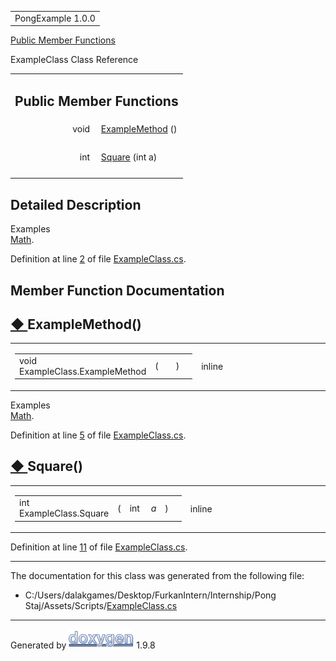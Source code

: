 <div id="top">

<div id="titlearea">

<table data-cellspacing="0" data-cellpadding="0">
<colgroup>
<col style="width: 100%" />
</colgroup>
<tbody>
<tr id="projectrow" class="odd">
<td id="projectalign"><div id="projectname">
PongExample<span id="projectnumber"> 1.0.0</span>
</div></td>
</tr>
</tbody>
</table>

</div>

</div>

<div class="header">

<div class="summary">

[Public Member Functions](#pub-methods)

</div>

<div class="headertitle">

<div class="title">

ExampleClass Class Reference

</div>

</div>

</div>

<div class="contents">

<table class="memberdecls">
<colgroup>
<col style="width: 50%" />
<col style="width: 50%" />
</colgroup>
<tbody>
<tr class="odd heading">
<td colspan="2"><h2 id="public-member-functions"
class="groupheader"><span id="pub-methods"></span> Public Member
Functions</h2></td>
</tr>
<tr id="r_aad2debe13d2dbbdbec0efd46c590f217"
class="even memitem:aad2debe13d2dbbdbec0efd46c590f217">
<td class="memItemLeft" style="text-align: right;"
data-valign="top">void </td>
<td class="memItemRight" data-valign="bottom"><a
href="class_example_class.html#aad2debe13d2dbbdbec0efd46c590f217"
class="el">ExampleMethod</a> ()</td>
</tr>
<tr class="odd separator:aad2debe13d2dbbdbec0efd46c590f217">
<td colspan="2" class="memSeparator"> </td>
</tr>
<tr id="r_a1a480cb7ebc79aa436d3db06417d8630"
class="even memitem:a1a480cb7ebc79aa436d3db06417d8630">
<td class="memItemLeft" style="text-align: right;"
data-valign="top">int </td>
<td class="memItemRight" data-valign="bottom"><a
href="class_example_class.html#a1a480cb7ebc79aa436d3db06417d8630"
class="el">Square</a> (int a)</td>
</tr>
<tr class="odd separator:a1a480cb7ebc79aa436d3db06417d8630">
<td colspan="2" class="memSeparator"> </td>
</tr>
</tbody>
</table>

<span id="details"></span>

## Detailed Description

<div class="textblock">

Examples  
<a href="_math-example.html#_a0" class="el">Math</a>.

Definition at line
<a href="_example_class_8cs_source.html#l00002" class="el">2</a> of file
<a href="_example_class_8cs_source.html" class="el">ExampleClass.cs</a>.

</div>

## Member Function Documentation

<span id="aad2debe13d2dbbdbec0efd46c590f217"></span>

## <span class="permalink">[◆ ](#aad2debe13d2dbbdbec0efd46c590f217)</span>ExampleMethod()

<div class="memitem">

<div class="memproto">

<table class="mlabels">
<colgroup>
<col style="width: 50%" />
<col style="width: 50%" />
</colgroup>
<tbody>
<tr class="odd">
<td class="mlabels-left"><table class="memname">
<tbody>
<tr class="odd">
<td class="memname">void ExampleClass.ExampleMethod</td>
<td>(</td>
<td class="paramname"></td>
<td>)</td>
<td></td>
</tr>
</tbody>
</table></td>
<td class="mlabels-right"><span class="mlabels"><span
class="mlabel">inline</span></span></td>
</tr>
</tbody>
</table>

</div>

<div class="memdoc">

Examples  
<a href="_math-example.html#a1" class="el">Math</a>.

Definition at line
<a href="_example_class_8cs_source.html#l00005" class="el">5</a> of file
<a href="_example_class_8cs_source.html" class="el">ExampleClass.cs</a>.

</div>

</div>

<span id="a1a480cb7ebc79aa436d3db06417d8630"></span>

## <span class="permalink">[◆ ](#a1a480cb7ebc79aa436d3db06417d8630)</span>Square()

<div class="memitem">

<div class="memproto">

<table class="mlabels">
<colgroup>
<col style="width: 50%" />
<col style="width: 50%" />
</colgroup>
<tbody>
<tr class="odd">
<td class="mlabels-left"><table class="memname">
<tbody>
<tr class="odd">
<td class="memname">int ExampleClass.Square</td>
<td>(</td>
<td class="paramtype">int </td>
<td class="paramname"><em>a</em></td>
<td>)</td>
<td></td>
</tr>
</tbody>
</table></td>
<td class="mlabels-right"><span class="mlabels"><span
class="mlabel">inline</span></span></td>
</tr>
</tbody>
</table>

</div>

<div class="memdoc">

Definition at line
<a href="_example_class_8cs_source.html#l00011" class="el">11</a> of
file
<a href="_example_class_8cs_source.html" class="el">ExampleClass.cs</a>.

</div>

</div>

------------------------------------------------------------------------

The documentation for this class was generated from the following file:

- C:/Users/dalakgames/Desktop/FurkanIntern/Internship/Pong
  Staj/Assets/Scripts/<a href="_example_class_8cs_source.html" class="el">ExampleClass.cs</a>

</div>

------------------------------------------------------------------------

<span class="small">Generated
by [<img src="doxygen.svg" class="footer" width="104" height="31"
alt="doxygen" />](https://www.doxygen.org/index.html) 1.9.8</span>
